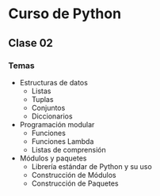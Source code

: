 # Curso de Python
## Clase 02
### Temas

- Estructuras de datos
  - Listas
  - Tuplas
  - Conjuntos
  - Diccionarios
- Programación modular
  - Funciones
  - Funciones Lambda
  - Listas de comprensión
- Módulos y paquetes
  - Librería estándar de Python y su uso
  - Construcción de Módulos
  - Construcción de Paquetes
